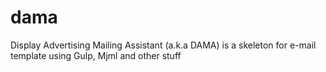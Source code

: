 # dama
Display Advertising Mailing Assistant (a.k.a DAMA) is a skeleton for e-mail template using Gulp, Mjml and other stuff
